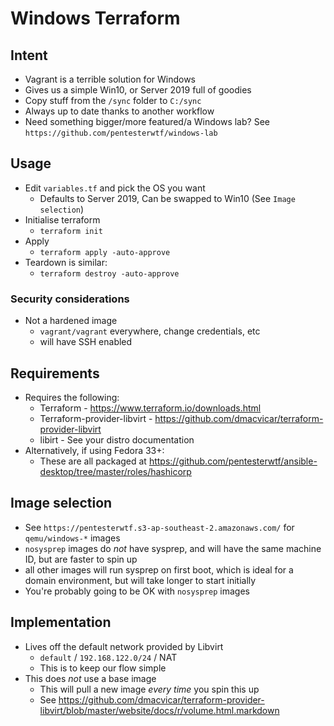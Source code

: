 # Windows Terraform

## Intent

* Vagrant is a terrible solution for Windows
* Gives us a simple Win10, or Server 2019 full of goodies
* Copy stuff from the `/sync` folder to `C:/sync`
* Always up to date thanks to another workflow
* Need something bigger/more featured/a Windows lab? See `https://github.com/pentesterwtf/windows-lab`

## Usage

* Edit `variables.tf` and pick the OS you want
  * Defaults to Server 2019, Can be swapped to Win10 (See `Image selection`)
* Initialise terraform
  * `terraform init`
* Apply
  * `terraform apply -auto-approve`
* Teardown is similar:
  * `terraform destroy -auto-approve`

### Security considerations

* Not a hardened image
  * `vagrant/vagrant` everywhere, change credentials, etc
  * will have SSH enabled

## Requirements

* Requires the following:
  * Terraform - https://www.terraform.io/downloads.html
  * Terraform-provider-libvirt - https://github.com/dmacvicar/terraform-provider-libvirt
  * libirt - See your distro documentation
* Alternatively, if using Fedora 33+:
   * These are all packaged at https://github.com/pentesterwtf/ansible-desktop/tree/master/roles/hashicorp

## Image selection  

* See `https://pentesterwtf.s3-ap-southeast-2.amazonaws.com/` for `qemu/windows-*` images
* `nosysprep` images do *not* have sysprep, and will have the same machine ID, but are faster to spin up
* all other images will run sysprep on first boot, which is ideal for a domain environment, but will take longer to start initially
* You're probably going to be OK with `nosysprep` images

## Implementation

* Lives off the default network provided by Libvirt
  * `default` / `192.168.122.0/24` / NAT
  * This is to keep our flow simple
* This does *not* use a base image
  * This will pull a new image *every time* you spin this up
  * See https://github.com/dmacvicar/terraform-provider-libvirt/blob/master/website/docs/r/volume.html.markdown
